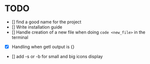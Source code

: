 # TODO

- [] find a good name for the project
- [] Write installation guide
- [] Handle creation of a new file when doing `code <new_file>` in the terminal
- [x] Handling when getl output is {}
- [] add -s or -b for small and big icons display
